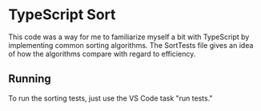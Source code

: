 # TypeScript Sort

This code was a way for me to familiarize myself a bit with TypeScript by implementing common sorting algorithms.  The SortTests file gives an idea of how the algorithms compare with regard to efficiency.

## Running

To run the sorting tests, just use the VS Code task "run tests."